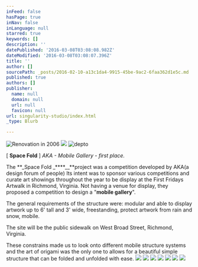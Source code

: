 ```yaml
---
inFeed: false
hasPage: true
inNav: false
inLanguage: null
starred: true
keywords: []
description: ''
datePublished: '2016-03-08T03:08:08.982Z'
dateModified: '2016-03-08T03:08:07.396Z'
title: ''
author: []
sourcePath: _posts/2016-02-10-a13c1da4-9915-45be-9ac2-6faa362d1e5c.md
published: true
authors: []
publisher:
  name: null
  domain: null
  url: null
  favicon: null
url: singularity-studio/index.html
_type: Blurb

---
```

![Renovation in 2006](https://s3-us-west-2.amazonaws.com/the-grid-img/p/102e7c6f88c6a6f17f30667bb81fd50b6cce048d.jpg)
![](https://the-grid-user-content.s3-us-west-2.amazonaws.com/00cc9aa0-3add-41e8-acba-9a923daac462.png)
![depto](https://s3-us-west-2.amazonaws.com/the-grid-img/p/ee977efa0bed02f31d891bfae0f13f1143a83eed.jpg)

\[ **Space Fold** \] _AKA - Mobile Gallery - first place._

The **_Space Fold _****__**project was a competition developed by AKA(a design forum of people) Its intent was to sponsor various competitions and curate art showings throughout the year to be display at the First Fridays Artwalk in Richmond, Virginia. Not having a venue for display, they proposed a competition to design a "**mobile gallery**".

The general requirements of the structure were: modular and able to display artwork up to 6' tall and 3' wide, freestanding, protect artwork from rain and snow, mobile.

The site will be the public sidewalk on West Broad Street, Richmond, Virginia.

These constrains made us to look onto different mobile structure systems and the art of origami was the only one to allows for a beautiful simple structure that can be folded and unfolded with ease.
![](https://s3-us-west-2.amazonaws.com/the-grid-img/p/85b6b7331e9cdb06bc77552054ebde7f79988857.jpg)
![](https://s3-us-west-2.amazonaws.com/the-grid-img/p/8768fcc4de64c3e1abf5cad13a1ca9ca548b617f.jpg)
![](https://s3-us-west-2.amazonaws.com/the-grid-img/p/4c85d73559a72575a19c2e168d4bf01cbfa85f95.jpg)
![](https://the-grid-user-content.s3-us-west-2.amazonaws.com/c78cf6eb-fc8e-4ef8-a6c6-59ab0c846f98.jpg)
![](https://the-grid-user-content.s3-us-west-2.amazonaws.com/a5152d47-daed-414e-9eea-c418c0ef221e.jpg)
![](https://the-grid-user-content.s3-us-west-2.amazonaws.com/7ad70585-2d2d-4dd9-85c1-3fe539218a42.png)
![](https://the-grid-user-content.s3-us-west-2.amazonaws.com/2b1d934d-9f6d-4884-9c87-6382566cf08c.png)